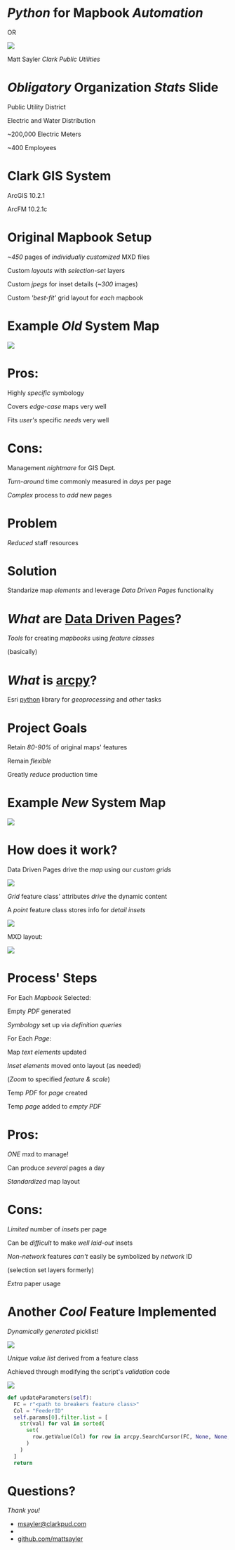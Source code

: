 # _Python_ for Mapbook _Automation_

OR

![](./Images/OneMXDtoRule.png)

Matt Sayler
_Clark Public Utilities_

# _Obligatory_ Organization _Stats_ Slide

Public Utility District

Electric and Water Distribution

~200,000 Electric Meters

~400 Employees

# Clark GIS System

ArcGIS 10.2.1

ArcFM 10.2.1c

# Original Mapbook Setup

_~450_ pages of _individually customized_ MXD files

Custom _layouts_ with _selection-set_ layers

Custom _jpegs_ for inset details (_~300_ images)

Custom _'best-fit'_ grid layout for _each_ mapbook

# Example _Old_ System Map

![](./Images/AST4_Original.png)

# Pros:

Highly _specific_ symbology

Covers _edge-case_ maps very well

Fits _user's_ specific _needs_ very well

# Cons:

Management _nightmare_ for GIS Dept.

_Turn-around_ time commonly measured in _days_ per page

_Complex_ process to _add_ new pages

# Problem

_Reduced_ staff resources

# Solution

Standarize map _elements_ and leverage _Data Driven Pages_ functionality

# _What_ are [Data Driven Pages](http://resources.arcgis.com/en/help/main/10.2/index.html#//00s90000003m000000)?

_Tools_ for creating _mapbooks_ using _feature classes_ 

(basically)

# _What_ is [arcpy](http://resources.arcgis.com/en/help/main/10.2/index.html#//000v000000v7000000)?

Esri [python](https://www.python.org/) library for _geoprocessing_ and _other_ tasks

# Project Goals

Retain _80-90%_ of original maps' features

Remain _flexible_

Greatly _reduce_ production time

# Example _New_ System Map

![](./Images/AST4_New.png)

# How does it work?

Data Driven Pages drive the _map_ using our _custom grids_

![](./Images/DialogDDP.png)

_Grid_ feature class' attributes _drive_ the dynamic content

A _point_ feature class stores info for _detail insets_

![](./Images/DrivingTables.png)

MXD layout:

![](./Images/Layout_Screenshot.png)

# Process' Steps 

For Each _Mapbook_ Selected:

Empty _PDF_ generated

_Symbology_ set up via _definition queries_

For Each _Page_:

Map _text elements_ updated

_Inset elements_ moved onto layout (as needed)

(_Zoom_ to specified _feature & scale_)

Temp _PDF_ for _page_ created

Temp _page_ added to _empty PDF_

# Pros:

_ONE_ mxd to manage!

Can produce _several_ pages a day

_Standardized_ map layout

# Cons:

_Limited_ number of _insets_ per page

Can be _difficult_ to make _well laid-out_ insets

_Non-network_ features _can't_ easily be symbolized by _network_ ID

(selection set layers formerly)

_Extra_ paper usage

# Another _Cool_ Feature Implemented

_Dynamically generated_ picklist!

![](./Images/ScriptToolDialog.png)

_Unique value list_ derived from a feature class

Achieved through modifying the script's _validation_ code

![](./Images/ScriptValidation.png)

```python
def updateParameters(self):
  FC = r"<path to breakers feature class>"
  Col = "FeederID"
  self.params[0].filter.list = [
    str(val) for val in sorted(
      set(
        row.getValue(Col) for row in arcpy.SearchCursor(FC, None, None, Col)
      )
    )
  ]    
  return
```

# Questions?

_Thank you!_

* [msayler@clarkpud.com](mailto:msayler@clarkpud.com)
* &nbsp;
* [github.com/mattsayler](https://www.github.com/mattsayler)
